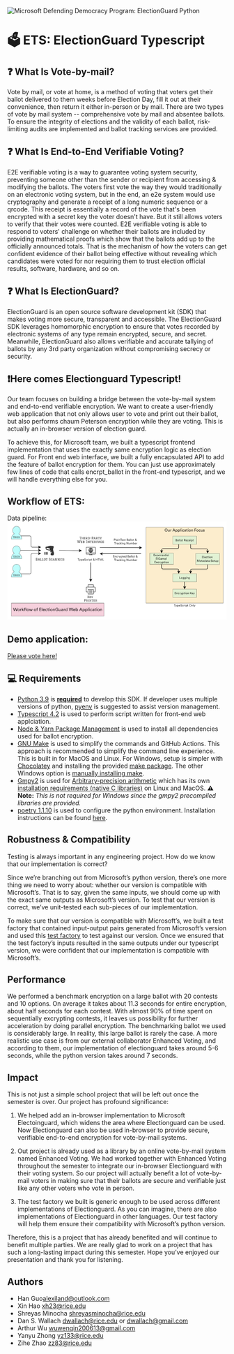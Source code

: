 ![Microsoft Defending Democracy Program: ElectionGuard Python][banner image]

# 🗳 ETS: ElectionGuard Typescript


[banner image]: https://raw.githubusercontent.com/microsoft/electionguard-python/main/images/electionguard-banner.svg


## ❓ What Is Vote-by-mail?
 Vote by mail, or vote at home, is a method of voting that voters get their ballot delivered to them weeks before Election Day, fill it out at their convenience, then return it either in-person or by mail. There are two types of vote by mail system -- comprehensive vote by mail and absentee ballots. To ensure the integrity of elections and the validity of each ballot, risk-limiting audits are implemented and ballot tracking services are provided.

## ❓ What Is End-to-End Verifiable Voting?
 E2E verifiable voting is a way to guarantee voting system security, preventing someone other than the sender or recipient from accessing & modifying the ballots. The voters first vote the way they would traditionally on an electronic voting system, but in the end, an e2e system would use cryptography and generate a receipt of a long numeric sequence or a qrcode. This receipt is essentially a record of the vote that's been encrypted with a secret key the voter doesn't have. But it still allows voters to verify that their votes were counted. E2E verifiable voting is able to respond to voters' challenge on whether their ballots are included by providing mathematical proofs which show that the ballots add up to the officially announced totals.  That is the mechanism of how the voters can get confident evidence of their ballot being effective without revealing which candidates were voted for nor requiring them to trust election official results, software, hardware, and so on.


## ❓ What Is ElectionGuard?
ElectionGuard is an open source software development kit (SDK) that makes voting more secure, transparent and accessible. The ElectionGuard SDK leverages homomorphic encryption to ensure that votes recorded by electronic systems of any type remain encrypted, secure, and secret. Meanwhile, ElectionGuard also allows verifiable and accurate tallying of ballots by any 3rd party organization without compromising secrecy or security.

## ❗️Here comes Electionguard Typescript!
Our team focuses on building a bridge between the vote-by-mail system and end-to-end verifiable encryption. We want to create a user-friendly web application that not only allows user to vote and print out their ballot, but also performs chaum Peterson encryption while they are voting. This is actually an in-browser version of election guard. 

To achieve this, for Microsoft team, we built a typescript frontend implementation that uses the exactly same encryption logic as election guard. For Front end web interface, we built a fully encapsulated API to add the feature of ballot encryption for them. You can just use approximately few lines of code that calls encrpt_ballot in the front-end typescript, and we will handle everything else for you. 

## Workflow of ETS:
Data pipeline:
![workflow of ETS](README_src/workflow.png)

## Demo application:

[Please vote here!](https://comp413vote.surge.sh/)


## 💻 Requirements

- [Python 3.9](https://www.python.org/downloads/) is <ins>**required**</ins> to develop this SDK. If developer uses multiple versions of python, [pyenv](https://github.com/pyenv/pyenv) is suggested to assist version management.
- [Typescript 4.2](https://www.typescriptlang.org/download) is used to perform script written for front-end web applciation. 
- [Node & Yarn Package Management](https://yarnpkg.com/getting-started/install) is used to install all dependencies used for ballot encryption. 
- [GNU Make](https://www.gnu.org/software/make/manual/make.html) is used to simplify the commands and GitHub Actions. This approach is recommended to simplify the command line experience. This is built in for MacOS and Linux. For Windows, setup is simpler with [Chocolatey](https://chocolatey.org/install) and installing the provided [make package](https://chocolatey.org/packages/make). The other Windows option is [manually installing make](http://gnuwin32.sourceforge.net/packages/make.htm).
- [Gmpy2](https://gmpy2.readthedocs.io/en/latest/) is used for [Arbitrary-precision arithmetic](https://en.wikipedia.org/wiki/Arbitrary-precision_arithmetic) which
  has its own [installation requirements (native C libraries)](https://gmpy2.readthedocs.io/en/latest/intro.html#installation) on Linux and MacOS. **⚠️ Note:** _This is not required for Windows since the gmpy2 precompiled libraries are provided._
- [poetry 1.1.10](https://python-poetry.org/) is used to configure the python environment. Installation instructions can be found [here](https://python-poetry.org/docs/#installation).

## Robustness & Compatibility

Testing is always important in any engineering project. How do we know that our implementation is correct? 

Since we’re branching out from Microsoft’s python version, there’s one more thing we need to worry about: whether our version is compatible with Microsoft’s. That is to say, given the same inputs, we should come up with the exact same outputs as Microsoft’s version. To test that our version is correct, we’ve unit-tested each sub-pieces of our implementation. 

To make sure that our version is compatible with Microsoft’s, we built a test factory that contained input-output pairs generated from Microsoft’s version and used this [test factory](testVector.sh) to test against our version. Once we ensured that the test factory’s inputs resulted in the same outputs under our typescript version, we were confident that our implementation is compatible with Microsoft’s.

## Performance

We performed a benchmark encryption on a large ballot with 20 contests and 10 options. On average it takes about 11.3 seconds for entire encryption, about half seconds for each contest. With almost 90% of time spent on sequentially excrypting contests, it leaves us possibility for further acceleration by doing parallel encryption. The benchmarking ballot we used is considerably large. In reality, this large ballot is rarely the case. A more realistic use case is from our external collaborator Enhanced Voting, and according to them, our implementation of electionguard takes around 5-6 seconds, while the python version takes around 7 seconds. 

## Impact

This is not just a simple school project that will be left out once the semester is over. Our project has profound significance: 
1. We helped add an in-browser implementation to Microsoft Electoinguard, which widens the area where Electionguard can be used. Now Electionguard can also be used in-browser to provide secure, verifiable end-to-end encryption for vote-by-mail systems.

2. Out project is already used as a library by an online vote-by-mail system named Enhanced Voting. We had worked together with Enhanced Voting throughout the semester to integrate our in-browser Electionguard with their voting system. So our project will actually benefit a lot of vote-by-mail voters in making sure that their ballots are secure and verifiable just like any other voters who vote in person.

3. The test factory we built is generic enough to be used across different implementations of Electionguard. As you can imagine, there are also implementations of Electionguard in other languages. Our test factory will help them ensure their compatibility with Microsoft’s python version. 

Therefore, this is a project that has already benefited and will continue to benefit multiple parties. We are really glad to work on a project that has such a long-lasting impact during this semester. Hope you’ve enjoyed our presentation and thank you for listening. 



## Authors
- Han Guo<alexiland@outlook.com>
- Xin Hao <xh23@rice.edu>
- Shreyas Minocha <shreyasminocha@rice.edu>
- Dan S. Wallach <dwallach@rice.edu> or <dwallach@gmail.com>
- Arthur Wu <wuwenqin200613@gmail.com>
- Yanyu Zhong <yz133@rice.edu>
- Zihe Zhao <zz83@rice.edu>